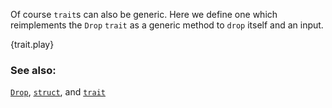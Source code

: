 Of course `trait`s can also be generic. Here we define one which reimplements
the `Drop` `trait` as a generic method to `drop` itself and an input.

{trait.play}

### See also:

[`Drop`][Drop], [`struct`][structs], and [`trait`][traits]

[Drop]: http://doc.rust-lang.org/std/ops/trait.Drop.html
[structs]: /custom_types/structs.html
[traits]: /trait.html
